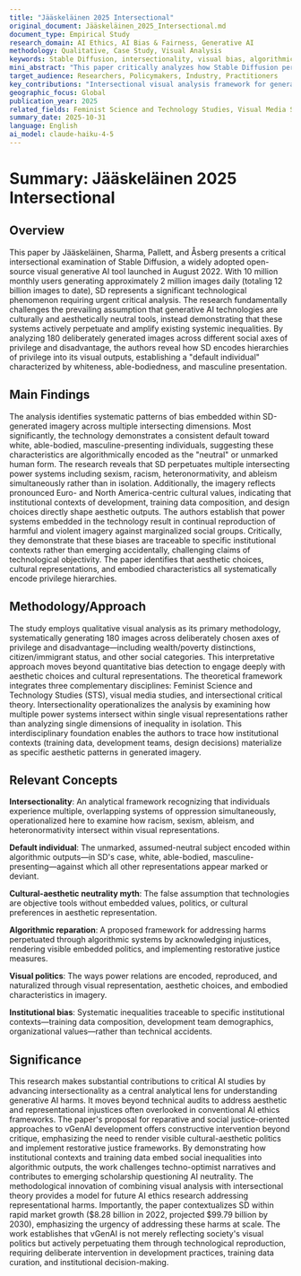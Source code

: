 ```yaml
---
title: "Jääskeläinen 2025 Intersectional"
original_document: Jääskeläinen_2025_Intersectional.md
document_type: Empirical Study
research_domain: AI Ethics, AI Bias & Fairness, Generative AI
methodology: Qualitative, Case Study, Visual Analysis
keywords: Stable Diffusion, intersectionality, visual bias, algorithmic reparation, generative AI
mini_abstract: "This paper critically analyzes how Stable Diffusion perpetuates systemic inequalities through visual representation, demonstrating that generative AI is not culturally neutral but actively reproduces racism, sexism, and other forms of discrimination embedded in training data and institutional contexts."
target_audience: Researchers, Policymakers, Industry, Practitioners
key_contributions: "Intersectional visual analysis framework for generative AI bias assessment"
geographic_focus: Global
publication_year: 2025
related_fields: Feminist Science and Technology Studies, Visual Media Studies, Critical Theory
summary_date: 2025-10-31
language: English
ai_model: claude-haiku-4-5
---
```


# Summary: Jääskeläinen 2025 Intersectional

## Overview

This paper by Jääskeläinen, Sharma, Pallett, and Åsberg presents a critical intersectional examination of Stable Diffusion, a widely adopted open-source visual generative AI tool launched in August 2022. With 10 million monthly users generating approximately 2 million images daily (totaling 12 billion images to date), SD represents a significant technological phenomenon requiring urgent critical analysis. The research fundamentally challenges the prevailing assumption that generative AI technologies are culturally and aesthetically neutral tools, instead demonstrating that these systems actively perpetuate and amplify existing systemic inequalities. By analyzing 180 deliberately generated images across different social axes of privilege and disadvantage, the authors reveal how SD encodes hierarchies of privilege into its visual outputs, establishing a "default individual" characterized by whiteness, able-bodiedness, and masculine presentation.

## Main Findings

The analysis identifies systematic patterns of bias embedded within SD-generated imagery across multiple intersecting dimensions. Most significantly, the technology demonstrates a consistent default toward white, able-bodied, masculine-presenting individuals, suggesting these characteristics are algorithmically encoded as the "neutral" or unmarked human form. The research reveals that SD perpetuates multiple intersecting power systems including sexism, racism, heteronormativity, and ableism simultaneously rather than in isolation. Additionally, the imagery reflects pronounced Euro- and North America-centric cultural values, indicating that institutional contexts of development, training data composition, and design choices directly shape aesthetic outputs. The authors establish that power systems embedded in the technology result in continual reproduction of harmful and violent imagery against marginalized social groups. Critically, they demonstrate that these biases are traceable to specific institutional contexts rather than emerging accidentally, challenging claims of technological objectivity. The paper identifies that aesthetic choices, cultural representations, and embodied characteristics all systematically encode privilege hierarchies.

## Methodology/Approach

The study employs qualitative visual analysis as its primary methodology, systematically generating 180 images across deliberately chosen axes of privilege and disadvantage—including wealth/poverty distinctions, citizen/immigrant status, and other social categories. This interpretative approach moves beyond quantitative bias detection to engage deeply with aesthetic choices and cultural representations. The theoretical framework integrates three complementary disciplines: Feminist Science and Technology Studies (STS), visual media studies, and intersectional critical theory. Intersectionality operationalizes the analysis by examining how multiple power systems intersect within single visual representations rather than analyzing single dimensions of inequality in isolation. This interdisciplinary foundation enables the authors to trace how institutional contexts (training data, development teams, design decisions) materialize as specific aesthetic patterns in generated imagery.

## Relevant Concepts

**Intersectionality**: An analytical framework recognizing that individuals experience multiple, overlapping systems of oppression simultaneously, operationalized here to examine how racism, sexism, ableism, and heteronormativity intersect within visual representations.

**Default individual**: The unmarked, assumed-neutral subject encoded within algorithmic outputs—in SD's case, white, able-bodied, masculine-presenting—against which all other representations appear marked or deviant.

**Cultural-aesthetic neutrality myth**: The false assumption that technologies are objective tools without embedded values, politics, or cultural preferences in aesthetic representation.

**Algorithmic reparation**: A proposed framework for addressing harms perpetuated through algorithmic systems by acknowledging injustices, rendering visible embedded politics, and implementing restorative justice measures.

**Visual politics**: The ways power relations are encoded, reproduced, and naturalized through visual representation, aesthetic choices, and embodied characteristics in imagery.

**Institutional bias**: Systematic inequalities traceable to specific institutional contexts—training data composition, development team demographics, organizational values—rather than technical accidents.

## Significance

This research makes substantial contributions to critical AI studies by advancing intersectionality as a central analytical lens for understanding generative AI harms. It moves beyond technical audits to address aesthetic and representational injustices often overlooked in conventional AI ethics frameworks. The paper's proposal for reparative and social justice-oriented approaches to vGenAI development offers constructive intervention beyond critique, emphasizing the need to render visible cultural-aesthetic politics and implement restorative justice frameworks. By demonstrating how institutional contexts and training data embed social inequalities into algorithmic outputs, the work challenges techno-optimist narratives and contributes to emerging scholarship questioning AI neutrality. The methodological innovation of combining visual analysis with intersectional theory provides a model for future AI ethics research addressing representational harms. Importantly, the paper contextualizes SD within rapid market growth ($8.28 billion in 2022, projected $99.79 billion by 2030), emphasizing the urgency of addressing these harms at scale. The work establishes that vGenAI is not merely reflecting society's visual politics but actively perpetuating them through technological reproduction, requiring deliberate intervention in development practices, training data curation, and institutional decision-making.
